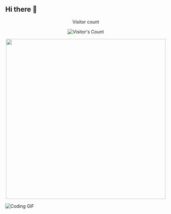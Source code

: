 ## Hi there 👋

<div align="center"> 
  <p>Visitor count</p>
  <img src="https://profile-counter.glitch.me/{USERNAME}/count.svg" alt="Visitor's Count" />
</div>

<p align="center">
  <img src="https://media2.giphy.com/media/v1.Y2lkPTc5MGI3NjExNGZ5ZDBrcnpqeHpkcnhrOTI4bDQ2c2g4ZDBqdTVtcXlqZ3djc3JoNiZlcD12MV9pbnRlcm5hbF9naWZfYnlfaWQmY3Q9Zw/RbDKaczqWovIugyJmW/giphy.gif" width="500">
</p>

![Coding GIF](https://media2.giphy.com/media/v1.Y2lkPTc5MGI3NjExNGZ5ZDBrcnpqeHpkcnhrOTI4bDQ2c2g4ZDBqdTVtcXlqZ3djc3JoNiZlcD12MV9pbnRlcm5hbF9naWZfYnlfaWQmY3Q9Zw/RbDKaczqWovIugyJmW/giphy.gif)
